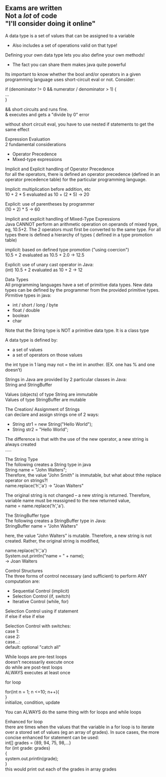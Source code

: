 Exams are written  
Not a *lot* of code  
"I'll consider doing it online"  
------------------------------------------------------------------------------------------------
 
A data type is a set of values that can be assigned to a variable

- Also includes a set of operations valid on that type!
 
Defining your own data type lets you also define your own methods!

- The fact you can share them makes java quite powerful
 
Its important to know whether the bool and/or operators in a given programming language uses short-circuit eval or not. Consider:
 
if (denominator != 0 && numerator / denominator > 1) {  
…  
}
 
&& short circuits and runs fine.  
& executes and gets a "divide by 0" error
 
without short circuit eval, you have to use nested if statements to get the same effect
 
Expression Evaluation  
2 fundamental considerations

- Operator Precedence
- Mixed-type expressions
 
Implicit and Explicit handling of Operator Precedence  
for all the operators, there is defined an operator precedence (defined in an operator precedence table) for the particular programming language.
 
Implicit: multiplication before addition, etc  
10 + 2 * 5 evaluated as 10 + (2 * 5) -> 20
 
Explicit: use of parentheses by programmer  
(10 + 2) * 5 -> 60
 
Implicit and explicit handling of Mixed-Type Expressions  
Java CANNOT perform an arithmetic operation on operands of mixed type, eg, 10.5+2. The 2 operators must first be converted to the same type. For all types there is defined a hierarchy of types ( defined in a type promotion table)
 
implicit: based on defined type promotion ("using coercion")  
10.5 + 2 evaluated as 10.5 + 2.0 -> 12.5
 
Explicit: use of unary cast operator in Java:  
(int) 10.5 + 2 evaluated as 10 + 2 -> 12
 
Data Types  
All programming languages have a set of primitive data types. New data types can be defined by the programmer from the provided primitive types. Pirmitive types in java:

- int / short / long / byte
- float / double
- boolean
- char

Note that the String type is NOT a primitive data type. It is a class type
 
A data type is defined by:

- a set of values
- a set of operators on those values
 
the int type in 1 lang may not = the int in another. (EX. one has % and one doesn’t)
 
Strings in Java are provided by 2 particular classes in Java:  
String and StringBuffer
 
Values (objects) of type String are immutable  
Values of type StringBuffer are mutable
 
The Creation/ Assignment of Strings  
can declare and assign strings one of 2 ways:

- String str1 = new String("Hello World");
- String str2 = "Hello World";
 
The difference is that with the use of the new operator, a new string is always created  
…..
 
The String Type  
The following creates a String type in java  
String name = "John Walters";  
Therefore, the value "John Smith" is immutable, but what about thhe replace operator on strings?!  
name.replace('h','a') -> "Joan Walters"
 
The original string is not changed – a new string is returned. Therefore, variable name must be reassigned to the new returned value,  
name = name.replace('h','a').
 
The StringBuffer type  
The following creates a StringBuffer type in Java:  
StringBuffer name = "John Walters"
 
here, the value "John Walters" is mutable. Therefore, a new string is not created. Rather, the original string is modified,
 
name.replace('h','a')  
System.out.println("name = " + name);  
-> Joan Walters
 
Control Structures  
The three forms of control necessary (and sufficient) to perform ANY computation are:

- Sequential Control (implicit)
- Selection Control (if, switch)
- Iterative Control (while, for)
 
Selection Control using if statement  
if else if else if else
 
Selection Control with switches:  
case 1:  
case 2:  
case...:  
default: optional "catch all"
 
While loops are pre-test loops  
doesn’t necessarily execute once  
do while are post-test loops  
ALWAYS executes at least once
 
for loop
 
for(int n = 1; n <=10; n++){  
}  
initialize, condition, update
 
You can ALWAYS do the same thing with for loops and while loops
 
Enhanced for loop  
there are times when the values that the variable in a for loop is to iterate over a stored set of values (eg an array of grades). In suce cases, the more concise enhanced for statement can be used:  
int[] grades = {89, 94, 75, 98,…}  
for (int grade: grades)  
{  
system.out.println(grade);  
}  
this would print out each of the grades in array grades